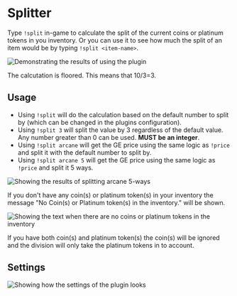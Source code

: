 # Splitter
Type `!split` in-game to calculate the split of the current coins or platinum tokens in you inventory. Or you can use it to see how much the split of an item would be by typing `!split <item-name>`.

![Demonstrating the results of using the plugin](https://i.imgur.com/YV08F8I.png)

The calcutation is floored. This means that 10/3=3.

## Usage
* Using `!split` will do the calculation based on the default number to split by (which can be changed in the plugins configuration).
* Using `!split 3` will split the value by 3 regardless of the default value. Any number greater than 0 can be used. **MUST be an integer**.
* Using `!split arcane` will get the GE price using the same logic as `!price` and split it with the default number to split by.
* Using `!split arcane 5` will get the GE price using the same logic as `!price` and split it 5 ways.

![Showing the results of splitting arcane 5-ways](https://i.imgur.com/YxKfEbd.png, "Spltting arcane 5-ways")

If you don't have any coin(s) or platinum token(s) in your inventory the message "No Coin(s) or Platinum token(s) in the inventory." will be shown.

![Showing the text when there are no coins or platinum tokens in the inventory](https://i.imgur.com/9zxizQL.png)

If you have both coin(s) and platinum token(s) the coin(s) will be ignored and the division will only take the platinum tokens in to account.

## Settings
![Showing how the settings of the plugin looks](https://i.imgur.com/XJ69gIg.png)
